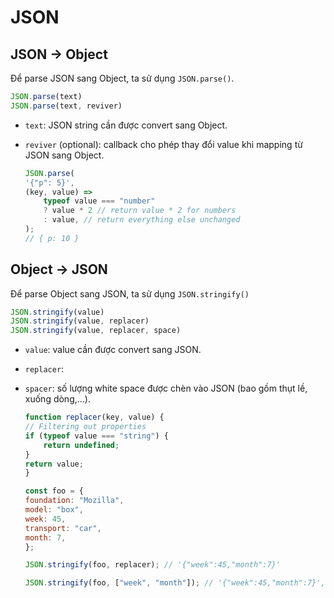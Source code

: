 # JSON

## JSON → Object

Để parse JSON sang Object, ta sử dụng `JSON.parse()`.

```javascript
JSON.parse(text)
JSON.parse(text, reviver)
```

- `text`: JSON string cần được convert sang Object.
- `reviver` (optional): callback cho phép thay đổi value khi mapping từ JSON sang Object.

    ```javascript
    JSON.parse(
    '{"p": 5}',
    (key, value) =>
        typeof value === "number"
        ? value * 2 // return value * 2 for numbers
        : value, // return everything else unchanged
    );
    // { p: 10 }
    ```

## Object → JSON

Để parse Object sang JSON, ta sử dụng `JSON.stringify()`

```javascript
JSON.stringify(value)
JSON.stringify(value, replacer)
JSON.stringify(value, replacer, space)
```

- `value`: value cần được convert sang JSON.
- `replacer`: 
- `spacer`: số lượng white space được chèn vào JSON (bao gồm thụt lề, xuống dòng,...).

    ```javascript
    function replacer(key, value) {
    // Filtering out properties
    if (typeof value === "string") {
        return undefined;
    }
    return value;
    }

    const foo = {
    foundation: "Mozilla",
    model: "box",
    week: 45,
    transport: "car",
    month: 7,
    };
    
    JSON.stringify(foo, replacer); // '{"week":45,"month":7}'

    JSON.stringify(foo, ["week", "month"]); // '{"week":45,"month":7}', only keep "week" and "month" properties
    ```
